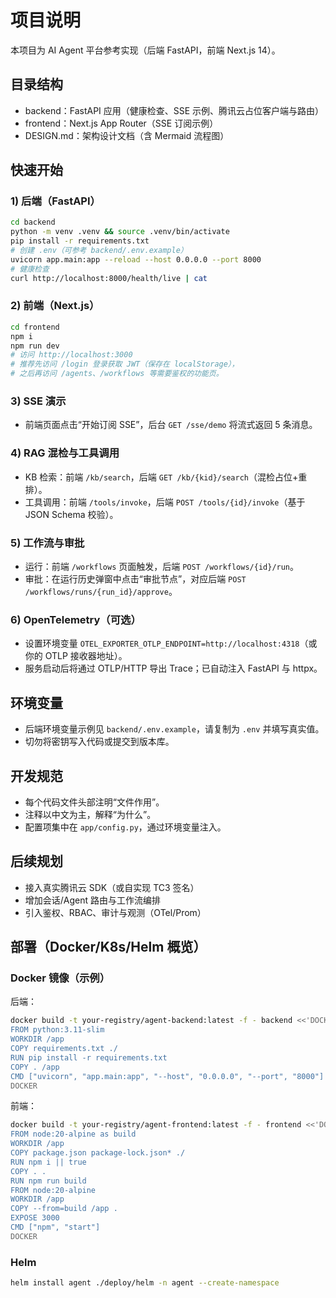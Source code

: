 # 项目说明

本项目为 AI Agent 平台参考实现（后端 FastAPI，前端 Next.js 14）。

## 目录结构
- backend：FastAPI 应用（健康检查、SSE 示例、腾讯云占位客户端与路由）
- frontend：Next.js App Router（SSE 订阅示例）
- DESIGN.md：架构设计文档（含 Mermaid 流程图）

## 快速开始

### 1) 后端（FastAPI）
```bash
cd backend
python -m venv .venv && source .venv/bin/activate
pip install -r requirements.txt
# 创建 .env（可参考 backend/.env.example）
uvicorn app.main:app --reload --host 0.0.0.0 --port 8000
# 健康检查
curl http://localhost:8000/health/live | cat
```

### 2) 前端（Next.js）
```bash
cd frontend
npm i
npm run dev
# 访问 http://localhost:3000
# 推荐先访问 /login 登录获取 JWT（保存在 localStorage），
# 之后再访问 /agents、/workflows 等需要鉴权的功能页。
```

### 3) SSE 演示
- 前端页面点击“开始订阅 SSE”，后台 `GET /sse/demo` 将流式返回 5 条消息。

### 4) RAG 混检与工具调用
- KB 检索：前端 `/kb/search`，后端 `GET /kb/{kid}/search`（混检占位+重排）。
- 工具调用：前端 `/tools/invoke`，后端 `POST /tools/{id}/invoke`（基于 JSON Schema 校验）。

### 5) 工作流与审批
- 运行：前端 `/workflows` 页面触发，后端 `POST /workflows/{id}/run`。
- 审批：在运行历史弹窗中点击“审批节点”，对应后端 `POST /workflows/runs/{run_id}/approve`。

### 6) OpenTelemetry（可选）
- 设置环境变量 `OTEL_EXPORTER_OTLP_ENDPOINT=http://localhost:4318`（或你的 OTLP 接收器地址）。
- 服务启动后将通过 OTLP/HTTP 导出 Trace；已自动注入 FastAPI 与 httpx。

## 环境变量
- 后端环境变量示例见 `backend/.env.example`，请复制为 `.env` 并填写真实值。
- 切勿将密钥写入代码或提交到版本库。

## 开发规范
- 每个代码文件头部注明“文件作用”。
- 注释以中文为主，解释“为什么”。
- 配置项集中在 `app/config.py`，通过环境变量注入。

## 后续规划
- 接入真实腾讯云 SDK（或自实现 TC3 签名）
- 增加会话/Agent 路由与工作流编排
- 引入鉴权、RBAC、审计与观测（OTel/Prom）

## 部署（Docker/K8s/Helm 概览）
### Docker 镜像（示例）
后端：
```bash
docker build -t your-registry/agent-backend:latest -f - backend <<'DOCKER'
FROM python:3.11-slim
WORKDIR /app
COPY requirements.txt ./
RUN pip install -r requirements.txt
COPY . /app
CMD ["uvicorn", "app.main:app", "--host", "0.0.0.0", "--port", "8000"]
DOCKER
```

前端：
```bash
docker build -t your-registry/agent-frontend:latest -f - frontend <<'DOCKER'
FROM node:20-alpine as build
WORKDIR /app
COPY package.json package-lock.json* ./
RUN npm i || true
COPY . .
RUN npm run build
FROM node:20-alpine
WORKDIR /app
COPY --from=build /app .
EXPOSE 3000
CMD ["npm", "start"]
DOCKER
```

### Helm
```bash
helm install agent ./deploy/helm -n agent --create-namespace
```

